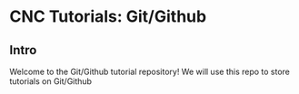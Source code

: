 # CNC Tutorials: Git/Github

## Intro
Welcome to the Git/Github tutorial repository! We will use this repo to store tutorials on Git/Github
